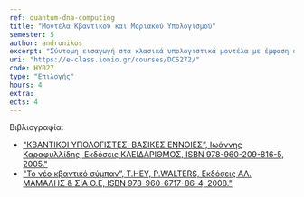 ```yaml
---
ref: quantum-dna-computing
title: "Μοντέλα Κβαντικού και Μοριακού Υπολογισμού"
semester: 5
author: andronikos
excerpt: "Σύντομη εισαγωγή στα κλασικά υπολογιστικά μοντέλα με έμφαση στις μηχανές Turing. Εισαγωγή σε μη συμβατικά υπολογιστικά μοντέλα. Εισαγωγή στον μοριακό υπολογισμό. Το πείραμα του Adelman. Λύση δύσκολων προβλημάτων μέσω του DNA. Εισαγωγή στον Κβαντικό υπολογισμό. Βασικά στοιχεία κβαντομηχανικής σχετικά με την περιγραφή και τη λειτουργία ενός φυσικού κβαντικού συστήματος. Ο φορμαλισμός του Dirac. Οι αλγόριθμοι των Deutsch–Jozsa, του Simon, του Shor και του Grover. Προσομοίωση κβαντικών συστημάτων υπολογισμού στο Matlab. Ο υπολογιστής D-Wave Two™."
uri: "https://e-class.ionio.gr/courses/DCS272/"
code: ΗΥ027
type: "Επιλογής"
hours: 4
extra: 
ects: 4
---
```



Βιβλιογραφία: 
   - ["ΚΒΑΝΤΙΚΟΙ ΥΠΟΛΟΓΙΣΤΕΣ: ΒΑΣΙΚΕΣ ΕΝΝΟΙΕΣ”, Ιωάννης Καραφυλλίδης, Εκδόσεις ΚΛΕΙΔΑΡΙΘΜΟΣ, ISBN 978-960-209-816-5, 2005."](https://service.eudoxus.gr/search/#a/id:13779/0)
   - ["Το νέο κβαντικό σύμπαν”, T.HEY, P.WALTERS, Εκδόσεις ΑΛ. ΜΑΜΑΛΗΣ & ΣΙΑ Ο.Ε, ISBN 978-960-6717-86-4, 2008."](https://service.eudoxus.gr/search/#a/id:15982/0)
